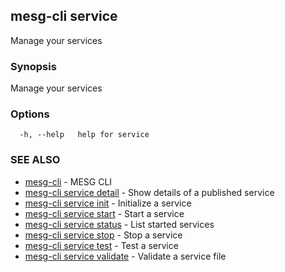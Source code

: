 ## mesg-cli service

Manage your services

### Synopsis

Manage your services

### Options

```
  -h, --help   help for service
```

### SEE ALSO

* [mesg-cli](mesg-cli.md)	 - MESG CLI
* [mesg-cli service detail](mesg-cli_service_detail.md)	 - Show details of a published service
* [mesg-cli service init](mesg-cli_service_init.md)	 - Initialize a service
* [mesg-cli service start](mesg-cli_service_start.md)	 - Start a service
* [mesg-cli service status](mesg-cli_service_status.md)	 - List started services
* [mesg-cli service stop](mesg-cli_service_stop.md)	 - Stop a service
* [mesg-cli service test](mesg-cli_service_test.md)	 - Test a service
* [mesg-cli service validate](mesg-cli_service_validate.md)	 - Validate a service file

